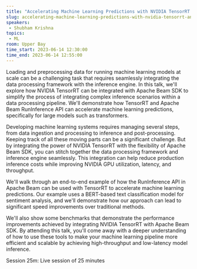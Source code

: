 ```yaml
---
title: "Accelerating Machine Learning Predictions with NVIDIA TensorRT and Apache Beam"
slug: accelerating-machine-learning-predictions-with-nvidia-tensorrt-and-apache-beam
speakers:
 - Shubham Krishna
topics:
 - ML
room: Upper Bay
time_start: 2023-06-14 12:30:00
time_end: 2023-06-14 12:55:00
---
```


Loading and preprocessing data for running machine learning models at scale can be a challenging task that requires seamlessly integrating the data processing framework with the inference engine. In this talk, we'll explore how NVIDIA TensorRT can be integrated with Apache Beam SDK to simplify the process of integrating complex inference scenarios within a data processing pipeline. We'll demonstrate how TensorRT and Apache Beam RunInference API can accelerate machine learning predictions, specifically for large models such as transformers.
 
 
 
 Developing machine learning systems requires managing several steps, from data ingestion and processing to inference and post-processing. Keeping track of all these moving parts can be a significant challenge. But by integrating the power of NVIDIA TensorRT with the flexibility of Apache Beam SDK, you can stitch together the data processing framework and inference engine seamlessly. This integration can help reduce production inference costs while improving NVIDIA GPU utilization, latency, and throughput.
 
 
 
 We'll walk through an end-to-end example of how the RunInference API in Apache Beam can be used with TensorRT to accelerate machine learning predictions. Our example uses a BERT-based text classification model for sentiment analysis, and we'll demonstrate how our approach can lead to significant speed improvements over traditional methods.
 
 
 
 We'll also show some benchmarks that demonstrate the performance improvements achieved by integrating NVIDIA TensorRT with Apache Beam SDK. By attending this talk, you'll come away with a deeper understanding of how to use these tools to make your machine learning pipeline more efficient and scalable by achieving high-throughput and low-latency model inference.
 
 
 
 Session 25m: Live session of 25 minutes
